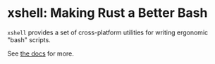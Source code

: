 # xshell: Making Rust a Better Bash

`xshell` provides a set of cross-platform utilities for writing ergonomic "bash" scripts.

See [the docs](https://docs.rs/xshell) for more.
